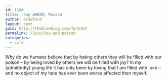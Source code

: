 ```yaml
---
id: 1164
title: 'Joy &#038; Poison'
author: bradford
layout: post
guid: http://theblawblog.com/?p=1164
permalink: /2010/joy-and-poison
categories:
  - Life
---
```

Why do we humans believe that by hating others they will be filled with our poison &#8211; by being loved by others we will be filled with joy? In my (admittedly) young life it has only been by loving that I am filled with love &#8211; and no object of my hate has ever been worse affected than myself.